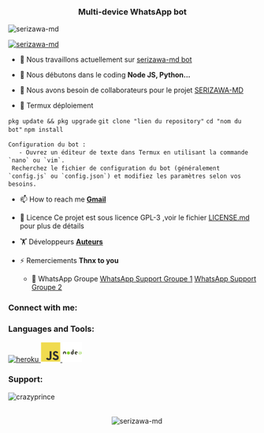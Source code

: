 <h3 align="center">Multi-device WhatsApp bot</h3>

<p align="left"> <img src="https://komarev.com/ghpvc/?username=serizawa-md&label=Profile%20views&color=0e75b6&style=flat" alt="serizawa-md" /> </p>

<p align="left"> <a href="https://github.com/ryo-ma/github-profile-trophy"><img src="https://github-profile-trophy.vercel.app/?username=serizawa-md" alt="serizawa-md" /></a> </p>

- 🔭 Nous travaillons actuellement sur [serizawa-md bot](https://chat.whatsapp.com/DxOBjdHLovEJQhwRDXPow3)

- 🌱 Nous débutons dans le coding **Node JS, Python...**

- 🤝 Nous avons besoin de collaborateurs pour le projet  [SERIZAWA-MD](https://github.com/serizawa-md)

- 💬 Termux déploiement

`pkg update && pkg upgrade`
`git clone "lien du repository"`
`cd "nom du bot"`
`npm install`
```
Configuration du bot :
   - Ouvrez un éditeur de texte dans Termux en utilisant la commande `nano` ou `vim`.
 Recherchez le fichier de configuration du bot (généralement `config.js` ou `config.json`) et modifiez les paramètres selon vos besoins.
```
- 📫 How to reach me
[**Gmail**](francisvoufo@gmail.com)

- 📄 Licence
  Ce projet est sous licence GPL-3 ,voir le fichier [LICENSE.md](LICENSE.md) pour plus de détails

- 🏋️ Développeurs
  [**Auteurs**](https://github.com/PurpleBooth)
  
- ⚡ Remerciements
  **Thnx to you**

  - 📝 WhatsApp Groupe
    [WhatsApp Support Groupe 1](https://chat.whatsapp.com/B9nJSr7omFPKhXoPfzgQoq)
    [WhatsApp Support Groupe 2](https://chat.whatsapp.com/BoTs9plLd9A0vQjDLgCwKR)

<h3 align="left">Connect with me:</h3>
<p align="left">
</p>

<h3 align="left">Languages and Tools:</h3>
<p align="left"> <a href="https://heroku.com" target="_blank" rel="noreferrer"> <img src="https://www.vectorlogo.zone/logos/heroku/heroku-icon.svg" alt="heroku" width="40" height="40"/> </a> <a href="https://developer.mozilla.org/en-US/docs/Web/JavaScript" target="_blank" rel="noreferrer"> <img src="https://raw.githubusercontent.com/devicons/devicon/master/icons/javascript/javascript-original.svg" alt="javascript" width="40" height="40"/> </a> <a href="https://nodejs.org" target="_blank" rel="noreferrer"> <img src="https://raw.githubusercontent.com/devicons/devicon/master/icons/nodejs/nodejs-original-wordmark.svg" alt="nodejs" width="40" height="40"/> </a> </p>

<h3 align="left">Support:</h3>
<p><a href="https://www.buymeacoffee.com/crazyprince"> <img align="left" src="https://cdn.buymeacoffee.com/buttons/v2/default-yellow.png" height="50" width="210" alt="crazyprince" /></a></p><br><br>

<p><img align="center" src="https://github-readme-streak-stats.herokuapp.com/?user=serizawa-md&" alt="serizawa-md" /></p>
